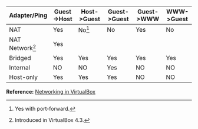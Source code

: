 
Adapter/Ping   |Guest->Host  |Host->Guest  |Guest->Guest |Guest->WWW   |WWW->Guest   |
---------------|-------------|-------------|-------------|-------------|-------------|
NAT            |Yes          |No[^1]       |No           |Yes          |No           |
NAT Network[^2]|Yes          |             |             |             |             |
Bridged        |Yes          |Yes          |Yes          |Yes          |Yes          |
Internal       |NO           |NO           |Yes          |NO           |NO           |
Host-only      |Yes          |Yes          |Yes          |NO           |NO           |

[^1]: Yes with port-forward.

[^2]: Introduced in VirtualBox 4.3.

**Reference:**
[Networking in VirtualBox]( https://blogs.oracle.com/fatbloke/entry/networking_in_virtualbox1)